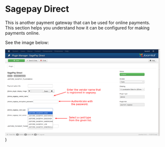 # Sagepay Direct

This is another payment gateway that can be used for online payments. This section helps you understand how it can be configured for making payments online.

See the image below:

![Sagepay Direct 1](pay_sage1.png))